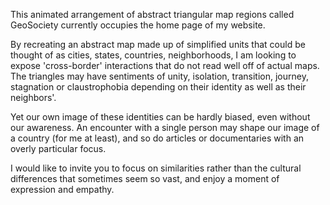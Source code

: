 This animated arrangement of abstract triangular map regions called GeoSociety currently occupies the home page of my website.

By recreating an abstract map made up of simplified units that could be thought of as cities, states, countries, neighborhoods, I am looking to expose 'cross-border' interactions that do not read well off of actual maps. The triangles may have sentiments of unity, isolation, transition, journey, stagnation or claustrophobia depending on their identity as well as their neighbors'.

Yet our own image of these identities can be hardly biased, even without our awareness. An encounter with a single person may shape our image of a country (for me at least), and so do articles or documentaries with an overly particular focus.

I would like to invite you to focus on similarities rather than the cultural differences that sometimes seem so vast, and enjoy a moment of expression and empathy.
